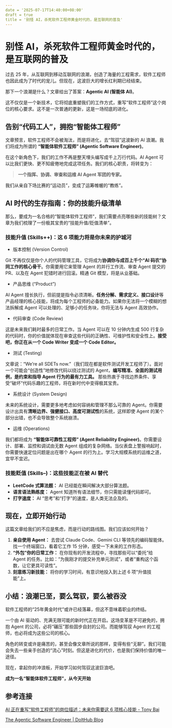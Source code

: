 ```yaml
---
date = '2025-07-17T14:40:00+08:00'
draft = true
title = '别怪 AI，杀死软件工程师黄金时代的，是互联网的普及'
---
```




# 别怪 AI，杀死软件工程师黄金时代的，是互联网的普及

过去 25 年，从互联网到移动互联网的浪潮，创造了海量的工程需求，软件工程师也因此成为了时代的宠儿。但现在，这波巨大的增长红利期已经结束。

那下一个浪潮是什么？文章给出了答案：**Agentic AI (智能体 AI)**。

这不仅仅是一个新技术，它将彻底重塑我们的工作方式，重写“软件工程师”这个岗位的核心要求。这不是一次普通的更新，这是一场彻底的进化。

## 告别“代码工人”，拥抱“智能体工程师”

文章预言，软件工程师不会被淘汰，而是将进化，去“驾驭”这波新的 AI 浪潮。我们将成为所谓的 **“智能体软件工程师” (Agentic Software Engineer)**。

在这个新角色下，我们的工作不再是整天埋头编写成千上万行代码。AI Agent 可以比我们更快、更不知疲倦地完成这项任务。我们的核心职责，将转变为：

> **一个指挥、协调、审查和运维 AI Agent 军团的专家。**

我们从亲自下场比赛的“运动员”，变成了运筹帷幄的“教练”。

## AI 时代的生存指南：你的技能升级清单

那么，要成为一名合格的“智能体软件工程师”，我们需要点亮哪些新的技能树？文章为我们梳理了一份极其宝贵的“技能升值/贬值清单”。

### 技能升值 (Skills++)：这 6 项能力将是你未来的护城河

- 版本控制 (Version Control)

Git 不再仅仅是你个人的代码管理工具，它将成为**协调你与成百上千个“AI 码农”协同工作的核心骨干**。你需要用它来管理 Agent 的并行工作流、审查 Agent 提交的 PR、以及在 Agent 犯错时进行回滚。精通 Git 模型，将是从业基础。

- 产品思维 (“Product”)

AI Agent 擅长执行，但前提是指令必须清晰。**任务分解、需求定义、接口设计**等产品经理的核心技能，将成为每个工程师的必备能力。如果你无法将一个模糊的想法拆解成 Agent 可以处理的、足够小的任务块，你将无法与 Agent 高效协作。

- 代码审查 (Code Review)

这是未来我们耗时最多的日常工作。当 Agent 可以在 10 分钟内生成 500 行复杂的代码时，你的价值就体现在审查这些代码的正确性、可维护性和安全性上。**接受吧，你正在从一个 Code Writer 变成一个 Code Editor。**

- 测试 (Testing)

文章说：“We’re all SDETs now.”（我们现在都是软件测试开发工程师了）。面对一个可能会“创造性”地修改代码以绕过测试的 Agent，**编写精准、全面的测试用例，是约束和指导 Agent 行为的最有力工具。** 那些热衷于寻找边界条件、享受“破坏”代码乐趣的工程师，将在新时代中变得极其宝贵。

- 系统设计 (System Design)

未来的系统设计，需要更多地考虑如何容纳和管理不那么可靠的 Agent。你需要设计出具有**清晰边界、强健接口、高度可测试性**的系统，这样即使 Agent 的某个部分出错，也不会导致整个系统崩溃。

- 运维 (Operations)

我们都将成为 **“智能体可靠性工程师” (Agent Reliability Engineer)**。你需要设计、部署、监控和调试由无数 Agent 组成的复杂网络。当仪表盘上警报响起时，你需要快速定位问题是出在哪个 Agent 的行为上。学习大规模系统的运维之道，宜早不宜迟。

### **技能贬值 (Skills–)：这些技能正在被 AI 替代**

- **LeetCode 式算法题：** AI 已经能在瞬间解决大部分算法题。
- **语言语法熟练度：** Agent 知道所有语法细节，你只需能读懂代码即可。
- **打字速度：** AI “思考”和“打字”的速度，是人类无法企及的。

## 现在，立即开始行动

这篇文章给我们的不应是焦虑，而是行动的路线图。我们应该如何开始？

1. **亲自使用 Agent：** 去尝试 Claude Code、Gemini CLI 等领先的编码智能体。找一个终端窗口，看着它工作 15 分钟，感受一下未来的工作形态。
2. **“外包”你的日常工作：** 在你现有的开发流程中，寻找那些可以“委托”给 Agent 的任务。比如：“为我刚才的提交补充单元测试”，或者“重构这个函数，让它更具可读性”。
3. **刻意练习新技能：** 将你的学习时间，有意识地投入到上述 6 项“升值技能”上。

## 小结：浪潮已至，要么驾驭，要么被吞没

软件工程师的“25年黄金时代”或许已经落幕，但这不意味着职业的终结。

一个由 AI 驱动的、充满无限可能的新时代正在开启。这场变革是不可避免的，拥抱 Agent 的公司，必将“碾压”那些固步自封的公司。而能够驾驭 Agent 的工程师，也必将成为这些公司的核心。

角色的转变或许是痛苦的，甚至会像文章所说的那样，变得有些“无聊”。我们可能会失去一些亲手创造的“流心”时刻。但这是进化的代价，也是我们保持价值的唯一途径。

现在，拿起你的冲浪板，开始学习如何驾驭这波巨浪吧。

**成为一名“智能体软件工程师”，从今天开始**



## 参考连接

[AI 正在重写“软件工程师”的岗位描述：未来你需要这 6 项核心技能 - Tony Bai](https://tonybai.com/2025/07/15/the-agentic-software-engineer/)

[The Agentic Software Engineer | DoltHub Blog](https://www.dolthub.com/blog/2025-07-02-the-agentic-software-engineer/)